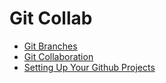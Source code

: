 # Git Collab

- [Git Branches](git-branches/README.md)
- [Git Collaboration](git-collaboration/README.md)
- [Setting Up Your Github Projects](setting-up-your-github-projects/README.md)